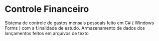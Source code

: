 # Controle Financeiro
Sistema de controle de gastos mensais pessoais feito em C# ( Windows Forms ) com a f.inalidade de estudo. Armazenamento de dados dos lançamentos feitos em arquivos de texto
